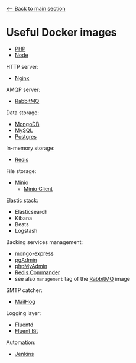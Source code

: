 [<-- Back to main section](../README.md)

# Useful Docker images

- [PHP](https://hub.docker.com/_/php/)
- [Node](https://hub.docker.com/_/node/)

HTTP server:

- [Nginx](https://hub.docker.com/_/nginx/)

AMQP server:

- [RabbitMQ][rabbitmq]

Data storage:

- [MongoDB](https://hub.docker.com/_/mongo/)
- [MySQL](https://hub.docker.com/_/mysql/)
- [Postgres](https://hub.docker.com/_/postgres/)

In-memory storage:    
    
- [Redis](https://hub.docker.com/_/redis/)

File storage:

- [Minio](https://hub.docker.com/r/minio/minio/)
    - [Minio Client](https://hub.docker.com/r/minio/mc/)

[Elastic stack](https://www.docker.elastic.co/):

- Elasticsearch
- Kibana
- Beats
- Logstash

Backing services management:

- [mongo-express](https://hub.docker.com/_/mongo-express/)
- [pgAdmin](https://hub.docker.com/r/dpage/pgadmin4/)
- [phpMyAdmin](https://hub.docker.com/r/phpmyadmin/phpmyadmin/)
- [Redis Commander](https://hub.docker.com/r/rediscommander/redis-commander/)
- see also `management` tag of the [RabbitMQ][rabbitmq] image

SMTP catcher:

- [MailHog](https://hub.docker.com/r/mailhog/mailhog/)

Logging layer:

- [Fluentd](https://hub.docker.com/r/fluent/fluentd/)
- [Fluent Bit](https://hub.docker.com/r/fluent/fluent-bit/)

Automation:

- [Jenkins](https://hub.docker.com/r/jenkins/jenkins/)

[rabbitmq]: https://hub.docker.com/_/rabbitmq/

